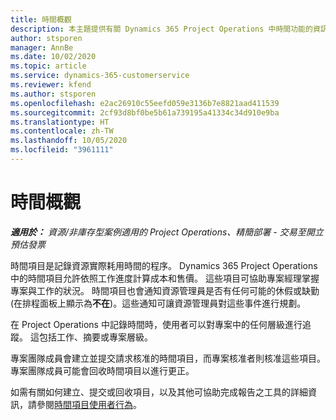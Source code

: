 ```yaml
---
title: 時間概觀
description: 本主題提供有關 Dynamics 365 Project Operations 中時間功能的資訊。
author: stsporen
manager: AnnBe
ms.date: 10/02/2020
ms.topic: article
ms.service: dynamics-365-customerservice
ms.reviewer: kfend
ms.author: stsporen
ms.openlocfilehash: e2ac26910c55eefd059e3136b7e8821aad411539
ms.sourcegitcommit: 2cf93d8bf0be5b61a739195a41334c34d910e9ba
ms.translationtype: HT
ms.contentlocale: zh-TW
ms.lasthandoff: 10/05/2020
ms.locfileid: "3961111"
---
```

# <a name="time-overview"></a>時間概觀

_**適用於：** 資源/非庫存型案例適用的 Project Operations、精簡部署 - 交易至開立預估發票_

時間項目是記錄資源實際耗用時間的程序。 Dynamics 365 Project Operations 中的時間項目允許依照工作進度計算成本和售價。 這些項目可協助專案經理掌握專案與工作的狀況。 時間項目也會通知資源管理員是否有任何可能的休假或缺勤 (在排程面板上顯示為**不在**)。這些通知可讓資源管理員對這些事件進行規劃。

在 Project Operations 中記錄時間時，使用者可以對專案中的任何層級進行追蹤。 這包括工作、摘要或專案層級。

專案團隊成員會建立並提交請求核准的時間項目，而專案核准者則核准這些項目。 專案團隊成員可能會回收時間項目以進行更正。

如需有關如何建立、提交或回收項目，以及其他可協助完成報告之工具的詳細資訊，請參閱[時間項目使用者行為](ui-behavior-time.md)。

